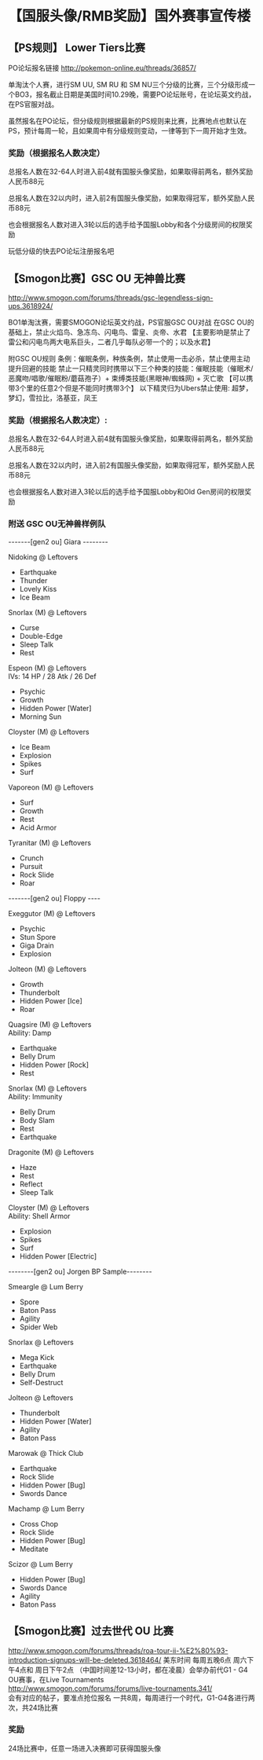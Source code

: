 # 【国服头像/RMB奖励】国外赛事宣传楼

## 【PS规则】 Lower Tiers比赛

PO论坛报名链接
http://pokemon-online.eu/threads/36857/ 


单淘汰个人赛，进行SM UU, SM RU 和 SM NU三个分级的比赛，三个分级形成一个BO3，报名截止日期是美国时间10.29晚，需要PO论坛账号，在论坛英文约战，在PS官服对战。

虽然报名在PO论坛，但分级规则根据最新的PS规则来比赛，比赛地点也默认在PS，预计每周一轮，且如果周中有分级规则变动，一律等到下一周开始才生效。

### 奖励（根据报名人数决定）
总报名人数在32-64人时进入前4就有国服头像奖励，如果取得前两名，额外奖励人民币88元

总报名人数在32以内时，进入前2有国服头像奖励，如果取得冠军，额外奖励人民币88元

也会根据报名人数对进入3轮以后的选手给予国服Lobby和各个分级房间的权限奖励

玩低分级的快去PO论坛注册报名吧



## 【Smogon比赛】GSC OU 无神兽比赛

http://www.smogon.com/forums/threads/gsc-legendless-sign-ups.3618924/ 

BO1单淘汰赛，需要SMOGON论坛英文约战，PS官服GSC OU对战
在GSC OU的基础上，禁止火焰鸟、急冻鸟、闪电鸟、雷皇、炎帝、水君 【主要影响是禁止了雷公和闪电鸟两大电系巨头，二者几乎每队必带一个的；以及水君】

附GSC OU规则
条例：催眠条例，种族条例，禁止使用一击必杀，禁止使用主动提升回避的技能
禁止一只精灵同时携带以下三个种类的技能：催眠技能（催眠术/恶魔吻/唱歌/催眠粉/蘑菇孢子）+ 束缚类技能(黑眼神/蜘蛛网) + 灭亡歌 【可以携带3个里的任意2个但是不能同时携带3个】
以下精灵归为Ubers禁止使用: 超梦，梦幻，雪拉比，洛基亚，凤王

### 奖励（根据报名人数决定）:

总报名人数在32-64人时进入前4就有国服头像奖励，如果取得前两名，额外奖励人民币88元

总报名人数在32以内时，进入前2有国服头像奖励，如果取得冠军，额外奖励人民币88元

也会根据报名人数对进入3轮以后的选手给予国服Lobby和Old Gen房间的权限奖励

### 附送 GSC OU无神兽样例队

-------[gen2 ou] Giara --------

Nidoking @ Leftovers  
- Earthquake  
- Thunder  
- Lovely Kiss  
- Ice Beam  

Snorlax (M) @ Leftovers   
- Curse  
- Double-Edge  
- Sleep Talk  
- Rest  

Espeon (M) @ Leftovers  
IVs: 14 HP / 28 Atk / 26 Def  
- Psychic  
- Growth  
- Hidden Power [Water]  
- Morning Sun  

Cloyster (M) @ Leftovers  
- Ice Beam  
- Explosion  
- Spikes  
- Surf  

Vaporeon (M) @ Leftovers  
- Surf  
- Growth  
- Rest  
- Acid Armor  

Tyranitar (M) @ Leftovers  
- Crunch  
- Pursuit  
- Rock Slide  
- Roar  


-------[gen2 ou] Floppy ----

Exeggutor (M) @ Leftovers  
- Psychic  
- Stun Spore  
- Giga Drain  
- Explosion  

Jolteon (M) @ Leftovers  
- Growth  
- Thunderbolt  
- Hidden Power [Ice]  
- Roar  

Quagsire (M) @ Leftovers  
Ability: Damp  
- Earthquake  
- Belly Drum  
- Hidden Power [Rock]  
- Rest  

Snorlax (M) @ Leftovers  
Ability: Immunity  
- Belly Drum  
- Body Slam  
- Rest  
- Earthquake  

Dragonite (M) @ Leftovers  
- Haze  
- Rest  
- Reflect  
- Sleep Talk  

Cloyster (M) @ Leftovers  
Ability: Shell Armor  
- Explosion  
- Spikes  
- Surf  
- Hidden Power [Electric]  


--------[gen2 ou] Jorgen BP Sample--------

Smeargle @ Lum Berry
- Spore
- Baton Pass
- Agility
- Spider Web

Snorlax @ Leftovers
- Mega Kick
- Earthquake
- Belly Drum
- Self-Destruct

Jolteon @ Leftovers
- Thunderbolt
- Hidden Power [Water]
- Agility
- Baton Pass

Marowak @ Thick Club
- Earthquake
- Rock Slide
- Hidden Power [Bug]
- Swords Dance

Machamp @ Lum Berry
- Cross Chop
- Rock Slide
- Hidden Power [Bug]
- Meditate

Scizor @ Lum Berry
- Hidden Power [Bug]
- Swords Dance
- Agility
- Baton Pass


## 【Smogon比赛】过去世代 OU 比赛

http://www.smogon.com/forums/threads/roa-tour-ii-%E2%80%93-introduction-signups-will-be-deleted.3618464/
美东时间 每周五晚6点 周六下午4点和 周日下午2点 （中国时间差12-13小时，都在凌晨）会举办前代G1 - G4 OU赛事，在Live Tournaments  
http://www.smogon.com/forums/forums/live-tournaments.341/  
会有对应的帖子，要准点抢位报名
一共8周，每周进行一个时代，G1-G4各进行两次，共24场比赛

### 奖励
24场比赛中，任意一场进入决赛即可获得国服头像
